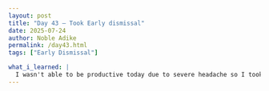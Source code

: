 ```yaml
---
layout: post
title: "Day 43 – Took Early dismissal"
date: 2025-07-24
author: Noble Adike
permalink: /day43.html
tags: ["Early Dismissal"]

what_i_learned: |
  I wasn't able to be productive today due to severe headache so I took an early dismissal before lunch.
---
```


